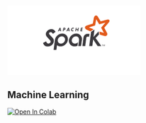 <img src="spark.png" alt="drawing" width="300"/>

## Machine Learning


<a target="_blank" href="https://colab.research.google.com/github/antonioGoncalves64/pyspark/blob/main/LabML.ipynb">
  <img src="https://colab.research.google.com/assets/colab-badge.svg" alt="Open In Colab"/>
</a>
